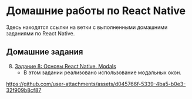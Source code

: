 # Домашние работы по React Native

Здесь находятся ссылки на ветки с выполненными домашними заданиями по React Native.

## Домашние задания

8. [Задание 8: Основы React Native. Modals](https://github.com/atreidesdev/react-native-itis/tree/homework-8)
   - В этом задании реализовано использование модальных окон.

https://github.com/user-attachments/assets/d045766f-5339-4ba5-b0e3-32f909b8cf87
